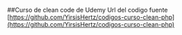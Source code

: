 ##Curso de clean code de Udemy
Url del codigo fuente [https://github.com/YirsisHertz/codigos-curso-clean-php](https://github.com/YirsisHertz/codigos-curso-clean-php)

